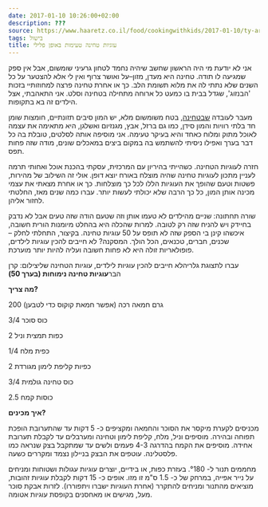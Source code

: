```yaml
---
date: 2017-01-10 10:26:00+02:00
description: ???
source: https://www.haaretz.co.il/food/cookingwithkids/2017-01-10/ty-article/0000017f-f89a-d460-afff-fbfe76780000
tags: בישול
title: עוגיות טחינה טעימות באופן פלילי
---
```


אני לא יודעת מי היה הראשון שחשב שיהיה נחמד לטחון גרעיני שומשום, אבל אין ספק שמגיעה לו תודה. טחינה היא מעדן, מזון–על ואושר צרוף ואין לי אלא להצטער על כל השנים שלא נתתי לה את מלוא תשומת הלב. כך או אחרת טחינה פרצה למחוזותיי בזכות 'הבנזוג', שגדל בבית בו כמעט כל ארוחה מתחילה בטחינה וסלט. אני התאהבתי, אצל הילדים זה בא בתקופות. 

מעבר לעובדה [שבטחינה](/food/recipes/2016-10-31/ty-article/.premium/0000017f-dc4d-d856-a37f-fdcd1bea0000), בטח משומשום מלא, יש המון סיבים תזונתיים, חומצות שומן חד בלתי רוויות והמון סידן, כמו גם ברזל, אבץ, מגנזיום ואשלגן, היא מתאימה את עצמה לאוכל מתוק ומלוח כאחד והיא בעיקר טעימה. אני מוסיפה אותה לסלטים, טובלת בה כל דבר בערך ואפילו ניסיתי להשתמש בה במקום ביצים במאכלים שונים, מודה שזה פחות תפס. 

חזרה לעוגיות הטחינה. כשהייתי בהיריון עם המרכזית, עסקתי בהכנת אוכל ואחותי תרמה לעניין מתכון לעוגיות טחינה שהיה מוצלח באורח יוצא דופן. אולי זה השילוב של מהירות, פשטות וטעם שהופך את העוגיות הללו לכל כך מוצלחות. כך או אחרת מצאתי את עצמי מכינה אותן המון, כל כך הרבה שלא יכולתי לעשות יותר. עברו כמה שנים מאז, החלטתי לחזור אליהן. 

שורה תחתונה: שניים מהילדים לא טעמו אותן וזה שטעם הודה שזה טעים אבל לא נדבק בחיידק ויש להניח שזה רק לטובה. למרות שהכלה היא בהחלט מיומנות הורית חשובה, איכשהו קינן בי הספק שזה לא תופס על 50 עוגיות טחינה. בקיצור, התחלתי לחלק – שכנים, חברים, טכנאים, הכל הולך. המסקנה? לא חייבים להכין עוגיות לילדים, פופולאריות זולה היא לא פחות חשובה ועליה להיות יותר מוערכת. 

 עברו לתצוגת גלריהלא חייבים להכין עוגיות לילדים, עוגיות הטחינה שליצילום: קרן הבר**עוגיות טחינה נימוחות (בערך 50)** 

**מה צריך?** 

200 גרם חמאה רכה (אפשר חמאת קוקוס כדי לטבען) 

3/4 כוס סוכר 

2 כפות תמצית וניל 

1/4 כפית מלח 

2 כפיות קליפת לימון מגורדת 

3/4 כוס טחינה גולמית 

2.5 כוסות קמח 

**איך מכינים?** 

מכניסים לקערת מיקסר את הסוכר והחמאה ומקציפים כ- 5 דקות עד שהתערובת הופכת תפוחה ובהירה. מוסיפים וניל, מלח, קליפת לימון וטחינה ומערבלים עד לקבלת תערובת אחידה. מוסיפים את הקמח בהדרגה 4-3 פעמים ולשים עד שמתקבל בצק שנראה כמו פלסטלינה. עוטפים את הבצק בניילון נצמד ומקררים כשעה. 

מחממים תנור ל- °180. בעזרת כפות, או בידיים, יוצרים עוגיות עגולות ושטוחות ומניחים על נייר אפייה, במרחק של כ- 1.5 ס"מ זו מזו. אופים כ- 15 דקות לקבלת עוגיות זהובות, מוציאים מהתנור ומניחים להתקרר (אחרת העוגיות ישברו ויתפוררו). לזרות אבקת סוכר מעל, מגישים או מאחסנים בקופסת עוגיות אטומה.